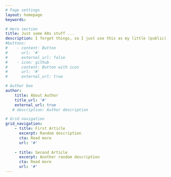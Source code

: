 ```yaml
---
# Page settings
layout: homepage
keywords:

# Hero section
title: Just some K8s stuff ...
description: I forget things, so I just use this as my little (public) notepad.
#buttons:
#    - content: Button
#      url: '#'
#      external_url: false
#    - icon: github
#      content: Button with icon
#      url: '#'
#      external_url: true

# Author box
author:
    title: About Author
    title_url: '#'
    external_url: true
   # description: Author description

# Grid navigation
grid_navigation:
    - title: First Article
      excerpt: Random description
      cta: Read more
      url: '#'
      
    - title: Second Article
      excerpt: Another random description
      cta: Read more
      url: '#'
---
```

